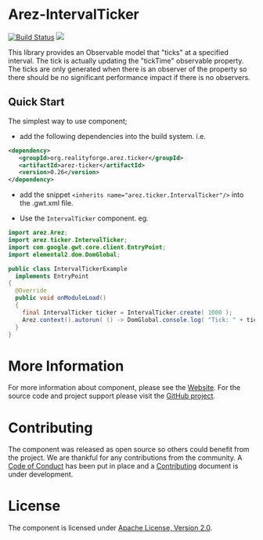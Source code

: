 # Arez-IntervalTicker

[![Build Status](https://secure.travis-ci.org/arez/arez-ticker.png?branch=master)](http://travis-ci.org/arez/arez-ticker)
[<img src="https://img.shields.io/maven-central/v/org.realityforge.arez.ticker/arez-ticker.svg?label=latest%20release"/>](http://search.maven.org/#search%7Cga%7C1%7Cg%3A%22org.realityforge.arez.ticker%22)

This library provides an Observable model that "ticks" at a specified interval. The tick is actually
updating the "tickTime" observable property. The ticks are only generated when there is an observer
of the property so there should be no significant performance impact if there is no observers.

## Quick Start

The simplest way to use component;

* add the following dependencies into the build system. i.e.

```xml
<dependency>
   <groupId>org.realityforge.arez.ticker</groupId>
   <artifactId>arez-ticker</artifactId>
   <version>0.26</version>
</dependency>
```

* add the snippet `<inherits name="arez.ticker.IntervalTicker"/>` into the .gwt.xml file.

* Use the `IntervalTicker` component. eg.

```java
import arez.Arez;
import arez.ticker.IntervalTicker;
import com.google.gwt.core.client.EntryPoint;
import elemental2.dom.DomGlobal;

public class IntervalTickerExample
  implements EntryPoint
{
  @Override
  public void onModuleLoad()
  {
    final IntervalTicker ticker = IntervalTicker.create( 1000 );
    Arez.context().autorun( () -> DomGlobal.console.log( "Tick: " + ticker.getTickTime() ) );
  }
}
 ```

# More Information

For more information about component, please see the [Website](https://arez.github.io/arez-ticker). For the
source code and project support please visit the [GitHub project](https://github.com/arez/arez-ticker).

# Contributing

The component was released as open source so others could benefit from the project. We are thankful for any
contributions from the community. A [Code of Conduct](CODE_OF_CONDUCT.md) has been put in place and
a [Contributing](CONTRIBUTING.md) document is under development.

# License

The component is licensed under [Apache License, Version 2.0](LICENSE).
